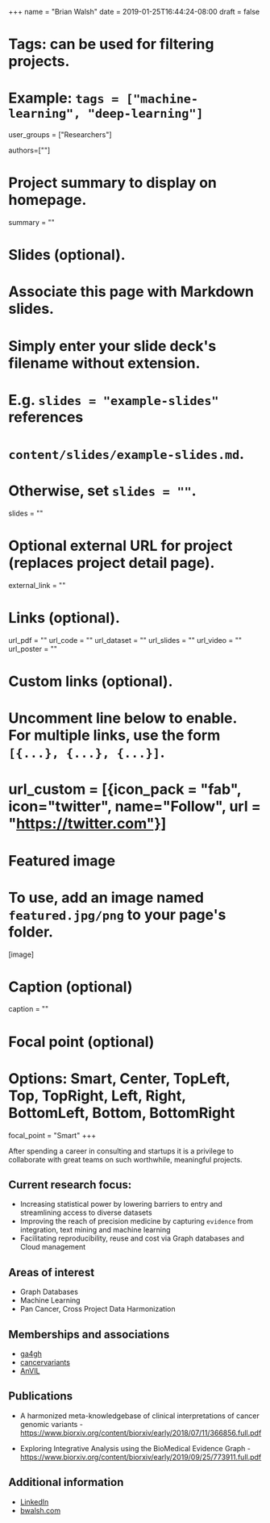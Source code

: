 +++
name = "Brian Walsh"
date = 2019-01-25T16:44:24-08:00
draft = false

# Tags: can be used for filtering projects.
# Example: `tags = ["machine-learning", "deep-learning"]`
user_groups = ["Researchers"]

authors=[""]
# Project summary to display on homepage.
summary = ""

# Slides (optional).
#   Associate this page with Markdown slides.
#   Simply enter your slide deck's filename without extension.
#   E.g. `slides = "example-slides"` references
#   `content/slides/example-slides.md`.
#   Otherwise, set `slides = ""`.
slides = ""

# Optional external URL for project (replaces project detail page).
external_link = ""

# Links (optional).
url_pdf = ""
url_code = ""
url_dataset = ""
url_slides = ""
url_video = ""
url_poster = ""

# Custom links (optional).
#   Uncomment line below to enable. For multiple links, use the form `[{...}, {...}, {...}]`.
# url_custom = [{icon_pack = "fab", icon="twitter", name="Follow", url = "https://twitter.com"}]

# Featured image
# To use, add an image named `featured.jpg/png` to your page's folder.
[image]
  # Caption (optional)
  caption = ""

  # Focal point (optional)
  # Options: Smart, Center, TopLeft, Top, TopRight, Left, Right, BottomLeft, Bottom, BottomRight
  focal_point = "Smart"
+++



After spending a career in consulting and startups it is a privilege to collaborate with great teams on such worthwhile, meaningful projects.

## Current research focus:
* Increasing statistical power by lowering barriers to entry and streamlining access to diverse datasets
* Improving the reach of precision medicine by capturing `evidence` from integration, text mining and machine learning 
* Facilitating reproducibility, reuse and cost via Graph databases and Cloud management

## Areas of interest
* Graph Databases
* Machine Learning
* Pan Cancer, Cross Project Data Harmonization

## Memberships and associations
* [ga4gh](https://www.ga4gh.org/)
* [cancervariants](https://cancervariants.org/)
* [AnVIL](https://www.genome.gov/Funded-Programs-Projects/Computational-Genomics-and-Data-Science-Program/Genomic-Analysis-Visualization-Informatics-Lab-space-AnVIL)

## Publications
* A harmonized meta-knowledgebase of clinical interpretations of cancer genomic variants  - https://www.biorxiv.org/content/biorxiv/early/2018/07/11/366856.full.pdf

* Exploring Integrative Analysis using the BioMedical Evidence Graph  - https://www.biorxiv.org/content/biorxiv/early/2019/09/25/773911.full.pdf

## Additional information
* [LinkedIn](https://www.linkedin.com/in/bwalsh/)
* [bwalsh.com](http://bwalsh.com)

